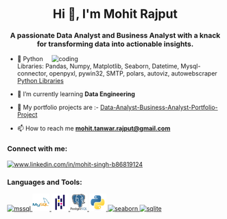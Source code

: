 <h1 align="center">Hi 👋, I'm Mohit Rajput</h1>
<h3 align="center"> A passionate Data Analyst and Business Analyst with a knack for transforming data into actionable insights.</h3>

<img align ="right" alt="coding" width="400" src="https://encrypted-tbn0.gstatic.com/images?q=tbn:ANd9GcRCt072Kao-f8FhKigmU4xefLwSTnP_wez-b80wp-G7DA&s.gif">

- 🔭 Python Libraries: Pandas, Numpy, Matplotlib, Seaborn, Datetime, Mysql-connector, openpyxl, pywin32, SMTP, polars, autoviz, autowebscraper [Python Libraries](https://github.com/MohitRajput717/python_library_project)

- 🌱 I’m currently learning **Data Engineering**

- 🔭 My portfolio projects are :- [Data-Analyst-Business-Analyst-Portfolio-Project](https://github.com/MohitRajput717/Data-Analyst-Business-Analyst-Portfolio-Project)

- 📫 How to reach me **mohit.tanwar.rajput@gmail.com**

<h3 align="left">Connect with me:</h3>
<p align="left">
<a href="https://linkedin.com/in/www.linkedin.com/in/mohit-singh-b86819124" target="blank"><img align="center" src="https://raw.githubusercontent.com/rahuldkjain/github-profile-readme-generator/master/src/images/icons/Social/linked-in-alt.svg" alt="www.linkedin.com/in/mohit-singh-b86819124" height="30" width="40" /></a>
</p>

<h3 align="left">Languages and Tools:</h3>
<p align="left"> <a href="https://www.microsoft.com/en-us/sql-server" target="_blank" rel="noreferrer"> <img src="https://www.svgrepo.com/show/303229/microsoft-sql-server-logo.svg" alt="mssql" width="40" height="40"/> </a> <a href="https://www.mysql.com/" target="_blank" rel="noreferrer"> <img src="https://raw.githubusercontent.com/devicons/devicon/master/icons/mysql/mysql-original-wordmark.svg" alt="mysql" width="40" height="40"/> </a> <a href="https://pandas.pydata.org/" target="_blank" rel="noreferrer"> <img src="https://raw.githubusercontent.com/devicons/devicon/2ae2a900d2f041da66e950e4d48052658d850630/icons/pandas/pandas-original.svg" alt="pandas" width="40" height="40"/> </a> <a href="https://www.postgresql.org" target="_blank" rel="noreferrer"> <img src="https://raw.githubusercontent.com/devicons/devicon/master/icons/postgresql/postgresql-original-wordmark.svg" alt="postgresql" width="40" height="40"/> </a> <a href="https://www.python.org" target="_blank" rel="noreferrer"> <img src="https://raw.githubusercontent.com/devicons/devicon/master/icons/python/python-original.svg" alt="python" width="40" height="40"/> </a> <a href="https://seaborn.pydata.org/" target="_blank" rel="noreferrer"> <img src="https://seaborn.pydata.org/_images/logo-mark-lightbg.svg" alt="seaborn" width="40" height="40"/> </a> <a href="https://www.sqlite.org/" target="_blank" rel="noreferrer"> <img src="https://www.vectorlogo.zone/logos/sqlite/sqlite-icon.svg" alt="sqlite" width="40" height="40"/> </a> </p>
